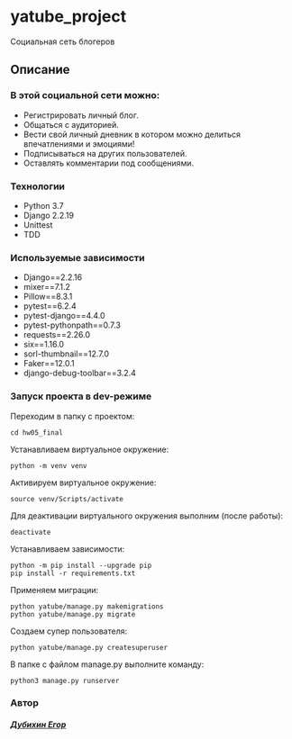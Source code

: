 # yatube_project
Социальная сеть блогеров
## Описание
### В этой социальной сети можно:
- Регистрировать личный блог.
- Общаться с аудиторией.
- Вести свой личный дневник в котором можно делиться впечатлениями и эмоциями!
- Подписываться на других пользователей.
- Оставлять комментарии под сообщениями.
### Технологии
- Python 3.7
- Django 2.2.19
- Unittest
- TDD
### Используемые зависимости
- Django==2.2.16
- mixer==7.1.2
- Pillow==8.3.1
- pytest==6.2.4
- pytest-django==4.4.0
- pytest-pythonpath==0.7.3
- requests==2.26.0
- six==1.16.0
- sorl-thumbnail==12.7.0
- Faker==12.0.1
- django-debug-toolbar==3.2.4
### Запуск проекта в dev-режиме

Переходим в папку с проектом:
```
cd hw05_final
```
Устанавливаем виртуальное окружение:
```
python -m venv venv
```
Активируем виртуальное окружение:
```
source venv/Scripts/activate
```
Для деактивации виртуального окружения выполним (после работы):
```
deactivate
```
Устанавливаем зависимости:
```
python -m pip install --upgrade pip
pip install -r requirements.txt
```
Применяем миграции:
```
python yatube/manage.py makemigrations
python yatube/manage.py migrate
```
Создаем супер пользователя:
```
python yatube/manage.py createsuperuser
```
В папке с файлом manage.py выполните команду:
```
python3 manage.py runserver
```
### Автор
##### [Дубихин Егор](https://github.com/Kot9lpa99)
